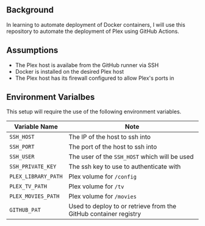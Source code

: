 ## Background

In learning to automate deployment of Docker containers, I will use this repository to automate the deployment of Plex using GitHub Actions.

## Assumptions

- The Plex host is availabe from the GitHub runner via SSH
- Docker is installed on the desired Plex host
- The Plex host has its firewall configured to allow Plex's ports in

## Environment Varialbes

This setup will require the use of the following environment variables.

| Variable Name | Note |
| ------------- | ---- |
| `SSH_HOST` | The IP of the host to ssh into |
| `SSH_PORT` | The port of the host to ssh into |
| `SSH_USER` | The user of the `SSH_HOST` which will be used |
| `SSH_PRIVATE_KEY ` | The ssh key to use to authenticate with |
| `PLEX_LIBRARY_PATH` | Plex volume for `/config` |
| `PLEX_TV_PATH` | Plex volume for `/tv` |
| `PLEX_MOVIES_PATH` | Plex volume for `/movies` |
| `GITHUB_PAT` | Used to deploy to or retrieve from the GitHub container registry |
